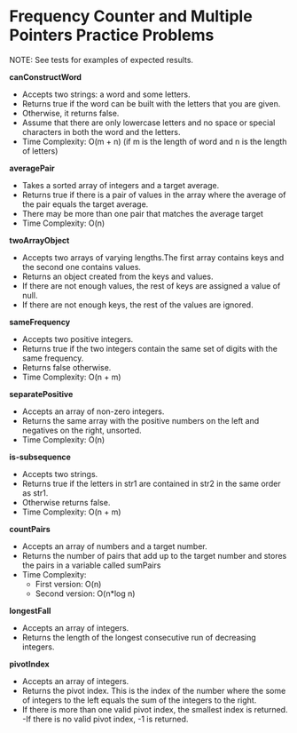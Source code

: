 # Frequency Counter and Multiple Pointers Practice Problems

NOTE:  See tests for examples of expected results.

__canConstructWord__  
- Accepts two strings: a word and some letters.
- Returns true if the word can be built with the letters that you are given.  
- Otherwise, it returns false.  
- Assume that there are only lowercase letters and no space or special characters in both the word and the letters.  
- Time Complexity: O(m + n) (if m is the length of word and n is the length of letters)


__averagePair__  
- Takes a sorted array of integers and a target average.  
- Returns true if there is a pair of values in the array where the average of the pair equals the target average.  
- There may be more than one pair that matches the average target  
- Time Complexity: O(n)

__twoArrayObject__  
- Accepts two arrays of varying lengths.The first array contains keys and the second one contains values.  
- Returns an object created from the keys and values.  
- If there are not enough values, the rest of keys are assigned a value of null.  
- If there are not enough keys, the rest of the values are ignored.

__sameFrequency__
- Accepts two positive integers.
- Returns true if the two integers contain the same set of digits with the same frequency.
- Returns false otherwise.
- Time Complexity: O(n + m)

__separatePositive__

- Accepts an array of non-zero integers.
- Returns the same array with the positive numbers on the left and negatives on the right, unsorted.
- Time Complexity: O(n)

__is-subsequence__
- Accepts two strings.
- Returns true if the letters in str1 are contained in str2 in the same order as str1.
- Otherwise returns false.
- Time Complexity: O(n + m)

__countPairs__
- Accepts an array of numbers and a target number.
- Returns the number of pairs that add up to the target number and stores the pairs in a variable called sumPairs
- Time Complexity:  
  - First version: O(n)  
  - Second version: O(n*log n)
  
 
__longestFall__
- Accepts an array of integers.
- Returns the length of the longest consecutive run of decreasing integers.

__pivotIndex__
- Accepts an array of integers.
- Returns the pivot index.  This is the index of the number where the some of integers to the left equals the sum of the integers to the right.
- If there is more than one valid pivot index, the smallest index is returned.
-If there is no valid pivot index, -1 is returned.
